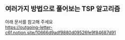 ## 여러가지 방법으로 풀어보는 TSP 알고리즘

아래 문서를 참고해 주세요  <br/>
https://outgoing-letter-c6f.notion.site/10666d9adf9880d09526fe9f84687d91
